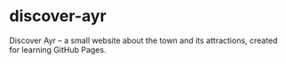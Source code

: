 # discover-ayr
Discover Ayr – a small website about the town and its attractions, created for learning GitHub Pages.
